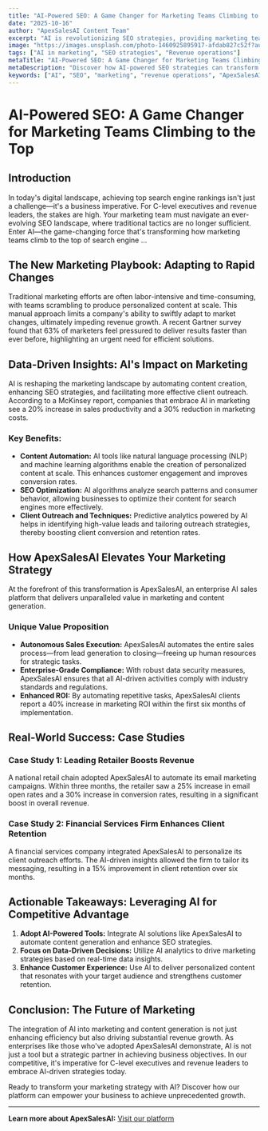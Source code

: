 ```yaml
---
title: "AI-Powered SEO: A Game Changer for Marketing Teams Climbing to the Top"
date: "2025-10-16"
author: "ApexSalesAI Content Team"
excerpt: "AI is revolutionizing SEO strategies, providing marketing teams with data-driven insights that significantly boost visibility and revenue. Learn how ApexSalesAI can elevate your marketing efforts."
image: "https://images.unsplash.com/photo-1460925895917-afdab827c52f?auto=format&fit=crop&w=1200&q=80"
tags: ["AI in marketing", "SEO strategies", "Revenue operations"]
metaTitle: "AI-Powered SEO: A Game Changer for Marketing Teams Climbing to the Top"
metaDescription: "Discover how AI-powered SEO strategies can transform your marketing efforts and drive revenue growth."
keywords: ["AI", "SEO", "marketing", "revenue operations", "ApexSalesAI"]
---
```


# AI-Powered SEO: A Game Changer for Marketing Teams Climbing to the Top

## Introduction

In today's digital landscape, achieving top search engine rankings isn't just a challenge—it's a business imperative. For C-level executives and revenue leaders, the stakes are high. Your marketing team must navigate an ever-evolving SEO landscape, where traditional tactics are no longer sufficient. Enter AI—the game-changing force that's transforming how marketing teams climb to the top of search engine ...

## The New Marketing Playbook: Adapting to Rapid Changes

Traditional marketing efforts are often labor-intensive and time-consuming, with teams scrambling to produce personalized content at scale. This manual approach limits a company's ability to swiftly adapt to market changes, ultimately impeding revenue growth. A recent Gartner survey found that 63% of marketers feel pressured to deliver results faster than ever before, highlighting an urgent need for efficient solutions.

## Data-Driven Insights: AI's Impact on Marketing

AI is reshaping the marketing landscape by automating content creation, enhancing SEO strategies, and facilitating more effective client outreach. According to a McKinsey report, companies that embrace AI in marketing see a 20% increase in sales productivity and a 30% reduction in marketing costs.

### Key Benefits:

- **Content Automation:** AI tools like natural language processing (NLP) and machine learning algorithms enable the creation of personalized content at scale. This enhances customer engagement and improves conversion rates.
- **SEO Optimization:** AI algorithms analyze search patterns and consumer behavior, allowing businesses to optimize their content for search engines more effectively.
- **Client Outreach and Techniques:** Predictive analytics powered by AI helps in identifying high-value leads and tailoring outreach strategies, thereby boosting client conversion and retention rates.

## How ApexSalesAI Elevates Your Marketing Strategy

At the forefront of this transformation is ApexSalesAI, an enterprise AI sales platform that delivers unparalleled value in marketing and content generation.

### Unique Value Proposition

- **Autonomous Sales Execution:** ApexSalesAI automates the entire sales process—from lead generation to closing—freeing up human resources for strategic tasks.
- **Enterprise-Grade Compliance:** With robust data security measures, ApexSalesAI ensures that all AI-driven activities comply with industry standards and regulations.
- **Enhanced ROI:** By automating repetitive tasks, ApexSalesAI clients report a 40% increase in marketing ROI within the first six months of implementation.

## Real-World Success: Case Studies

### Case Study 1: Leading Retailer Boosts Revenue

A national retail chain adopted ApexSalesAI to automate its email marketing campaigns. Within three months, the retailer saw a 25% increase in email open rates and a 30% increase in conversion rates, resulting in a significant boost in overall revenue.

### Case Study 2: Financial Services Firm Enhances Client Retention

A financial services company integrated ApexSalesAI to personalize its client outreach efforts. The AI-driven insights allowed the firm to tailor its messaging, resulting in a 15% improvement in client retention over six months.

## Actionable Takeaways: Leveraging AI for Competitive Advantage

1. **Adopt AI-Powered Tools:** Integrate AI solutions like ApexSalesAI to automate content generation and enhance SEO strategies.
2. **Focus on Data-Driven Decisions:** Utilize AI analytics to drive marketing strategies based on real-time data insights.
3. **Enhance Customer Experience:** Use AI to deliver personalized content that resonates with your target audience and strengthens customer retention.

## Conclusion: The Future of Marketing

The integration of AI into marketing and content generation is not just enhancing efficiency but also driving substantial revenue growth. As enterprises like those who've adopted ApexSalesAI demonstrate, AI is not just a tool but a strategic partner in achieving business objectives. In our competitive, it's imperative for C-level executives and revenue leaders to embrace AI-driven strategies today.

Ready to transform your marketing strategy with AI? Discover how our platform can empower your business to achieve unprecedented growth.

---

**Learn more about ApexSalesAI:** [Visit our platform](https://apexsalesai.com)

